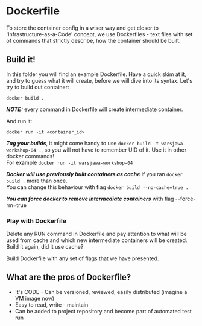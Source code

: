 # Dockerfile

To store the container config in a wiser way and get closer to 'Infrastructure-as-a-Code' concept, we use Dockerfiles - text files with set of commands that strictly describe, how the container should be built.

## Build it!

In this folder you will find an example Dockerfile. Have a quick skim at it, and try to guess what it will create, before we will dive into its  syntax. Let's try to build out container:
```
docker build .
```
  
***NOTE:*** every command in Dockerfile will create intermediate container.

And run it:
```
docker run -it <container_id>
```
  
***Tag your builds***, it might come handy to use `docker build -t warsjawa-workshop-04 .`, so you will not have to remember UID of it. Use it in other docker commands!  
For example `docker run -it warsjawa-workshop-04`
  
***Docker will use previously built containers as cache*** if you ran `docker build .` more than once.  
You can change this behaviour with flag `docker build --no-cache=true .`
  
***You can force docker to remove intermediate containers*** with flag --force-rm=true

### Play with Dockerfile

Delete any RUN command in Dockerfile and pay attention to what will be used from cache and which new intermediate containers will be created. Build it again, did it use cache?
  
Build Dockerfile with any set of flags that we have presented.  

## What are the pros of Dockerfile?
* It's CODE - Can be versioned, reviewed, easily distributed (imagine a VM image now)
* Easy to read, write - maintain
* Can be added to project repository and become part of automated test run

